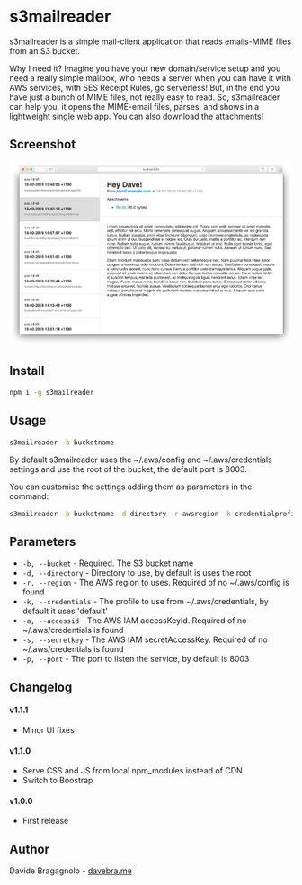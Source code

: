 # s3mailreader

s3mailreader is a simple mail-client application that reads emails-MIME files from an S3 bucket. 

Why I need it? Imagine you have your new domain/service setup and you need a really simple mailbox, who needs a server when you can have it with AWS services, with SES Receipt Rules, go serverless! But, in the end you have just a bunch of MIME files, not really easy to read. So, s3mailreader can help you, it opens the MIME-email files, parses, and shows in a lightweight single web app. You can also download the attachments!

## Screenshot

![s3mailreader preview](https://raw.githubusercontent.com/davebra/s3mailreader/master/screenshot.jpg)

## Install

```bash
npm i -g s3mailreader
```

## Usage

```bash
s3mailreader -b bucketname
```

By default s3mailreader uses the ~/.aws/config and ~/.aws/credentials settings and use the root of the bucket, the default port is 8003.

You can customise the settings adding them as parameters in the command:

```bash
s3mailreader -b bucketname -d directory -r awsregion -k credentialprofile -a accessid -s secretkey -p PORT
```

## Parameters

- `-b, --bucket` - Required. The S3 bucket name
- `-d, --directory` - Directory to use, by default is uses the root
- `-r, --region` - The AWS region to uses. Required of no ~/.aws/config is found
- `-k, --credentials` - The profile to use from ~/.aws/credentials, by default it uses 'default'
- `-a, --accessid` - The AWS IAM accessKeyId. Required of no ~/.aws/credentials is found
- `-s, --secretkey` - The AWS IAM secretAccessKey. Required of no ~/.aws/credentials is found
- `-p, --port` - The port to listen the service, by default is 8003

## Changelog

#### v1.1.1

- Minor UI fixes

#### v1.1.0

- Serve CSS and JS from local npm_modules instead of CDN
- Switch to Boostrap

#### v1.0.0

- First release

## Author

Davide Bragagnolo - [davebra.me](https://davebra.me)